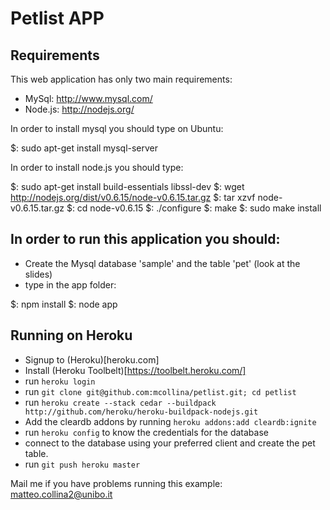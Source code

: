 
Petlist APP
============

## Requirements

This web application has only two main requirements:
* MySql: http://www.mysql.com/
* Node.js: http://nodejs.org/

In order to install mysql you should type on Ubuntu:

$: sudo apt-get install mysql-server

In order to install node.js you should type:

$: sudo apt-get install build-essentials libssl-dev
$: wget http://nodejs.org/dist/v0.6.15/node-v0.6.15.tar.gz
$: tar xzvf node-v0.6.15.tar.gz
$: cd node-v0.6.15
$: ./configure
$: make
$: sudo make install

## In order to run this application you should:

* Create the Mysql database 'sample' and the table 'pet' (look at the slides)
* type in the app folder:

$: npm install
$: node app

## Running on Heroku

* Signup to (Heroku)[heroku.com]
* Install (Heroku Toolbelt)[https://toolbelt.heroku.com/]
* run `heroku login`
* run `git clone git@github.com:mcollina/petlist.git; cd petlist`
* run `heroku create --stack cedar --buildpack
  http://github.com/heroku/heroku-buildpack-nodejs.git`
* Add the cleardb addons by running `heroku addons:add cleardb:ignite`
* run `heroku config` to know the credentials for the database
* connect to the database using your preferred client and create the pet
  table.
* run `git push heroku master`

Mail me if you have problems running this example: matteo.collina2@unibo.it
